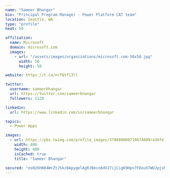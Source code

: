 ```yaml
---
name: "Sameer Bhangar"
bio: "Principal Program Manager - Power Platform CAT team"
location: Seattle, WA
type: "profile"
heat: 50

affiliation:
  name: Microsoft
  domain: microsoft.com
  images:
    - url: "/assets/images/organizations/microsoft.com-50x50.jpg"
      width: 50
      height: 50

website: https://t.co/nrTQtfl3ll

twitter:
  username: sameerbhangar
  url: https://twitter.com/sameerbhangar
  followers: 1129

linkedin:
  url: https://www.linkedin.com/in/sameerbhangar

topics:
  - Power Apps

images:
  - url: https://pbs.twimg.com/profile_images/378800000719674009/a36fe7ddfab1778b76e5793772e43798_400x400.jpeg
    width: 400
    height: 400
    isCached: true
    title: "Sameer Bhangar"

secured: "esH26hN84W+ZtJSkz8ApygelAgRJBeco6dV27ijCigK9Hpn7FDouhTWUJpjsNsDIwa3JdYhBDAqf6LkaER//BjJpAD+/3mKzDbyfcbuJitdhrBBMtQrsioNY5Chd+3xz6+IDs+jPPP4OFVdtVpfe+V3mvGifP4hdlDIR3vtBS0yzubeHNfASBsHtsiv24utOB6zwEaFU5rVN+SfbTjJ6DFiwGyLxPmqX/D939odJWZT+m2LlOQRRouy5P6bmSddEHd9DLfNLYR0PUqlzQkjp/jz4rSkT1iYSlp4YFdbhmnX7FdXev6S+4fY3Fb3MoA3iZBBXhhFGs++JAlEeojE6lMLbwI3oMRbaC3NGlmx58FlIMMonQSrFY67uTjnR+smq/KvMP9eOhy0G/gm0cPHjQNdvwfiKcZ/in2ax/11wh1g=;eSaBf4CKgSt/Jm8s+ifGaw=="
---
```



